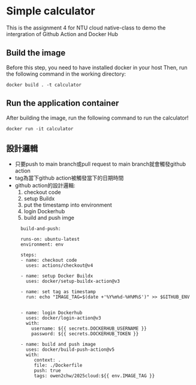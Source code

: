 # Simple calculator
This is the assignment 4 for NTU cloud native-class to demo the intergration of Github Action and Docker Hub

## Build the image
Before this step, you need to have installed docker in your host
Then, run the following command in the working directory:
```
docker build . -t calculator
```

## Run the application container
After building the image, run the following command to run the calculator!
```
docker run -it calculator
```

## 設計邏輯
- 只要push to  main branch或pull request to main branch就會觸發github action
- tag為當下github action被觸發當下的日期時間
- github action的設計邏輯:
  1. checkout code
  2. setup Buildx
  3. put the timestamp into environment
  4. login Dockerhub
  5. build and push imge
  ```
    build-and-push:

    runs-on: ubuntu-latest
    environment: env

    steps:
    - name: checkout code
      uses: actions/checkout@v4

    - name: setup Docker Buildx
      uses: docker/setup-buildx-action@v3
      
    - name: set tag as timestamp
      run: echo "IMAGE_TAG=$(date +'%Y%m%d-%H%M%S')" >> $GITHUB_ENV


    - name: login Dockerhub
      uses: docker/login-action@v3
      with:
        username: ${{ secrets.DOCKERHUB_USERNAME }}
        password: ${{ secrets.DOCKERHUB_TOKEN }}

    - name: build and push image
      uses: docker/build-push-action@v5
      with:
         context: .
         file: ./Dockerfile
         push: true
         tags: owen2chw/2025cloud:${{ env.IMAGE_TAG }}
  ```
